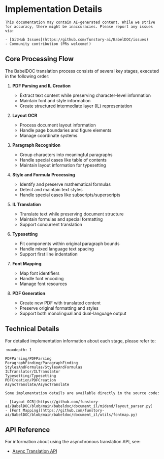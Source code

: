 # Implementation Details

```{note}
This documentation may contain AI-generated content. While we strive for accuracy, there might be inaccuracies. Please report any issues via:

- [GitHub Issues](https://github.com/funstory-ai/BabelDOC/issues)
- Community contribution (PRs welcome!)
```

## Core Processing Flow

The BabelDOC translation process consists of several key stages, executed in the following order:

1. **PDF Parsing and IL Creation**
   - Extract text content while preserving character-level information
   - Maintain font and style information
   - Create structured intermediate layer (IL) representation

2. **Layout OCR**
   - Process document layout information
   - Handle page boundaries and figure elements
   - Manage coordinate systems

3. **Paragraph Recognition**
   - Group characters into meaningful paragraphs
   - Handle special cases like table of contents
   - Maintain layout information for typesetting

4. **Style and Formula Processing**
   - Identify and preserve mathematical formulas
   - Detect and maintain text styles
   - Handle special cases like subscripts/superscripts

5. **IL Translation**
   - Translate text while preserving document structure
   - Maintain formulas and special formatting
   - Support concurrent translation

6. **Typesetting**
   - Fit components within original paragraph bounds
   - Handle mixed language text spacing
   - Support first line indentation

7. **Font Mapping**
   - Map font identifiers
   - Handle font encoding
   - Manage font resources

8. **PDF Generation**
   - Create new PDF with translated content
   - Preserve original formatting and styles
   - Support both monolingual and dual-language output

## Technical Details

For detailed implementation information about each stage, please refer to:

```{toctree}
:maxdepth: 1

PDFParsing/PDFParsing
ParagraphFinding/ParagraphFinding
StylesAndFormulas/StylesAndFormulas
ILTranslator/ILTranslator
Typesetting/Typesetting
PDFCreation/PDFCreation
AsyncTranslate/AsyncTranslate
```

```{note}
Some implementation details are available directly in the source code:

- [Layout OCR](https://github.com/funstory-ai/BabelDOC/blob/main/babeldoc/document_il/midend/layout_parser.py)
- [Font Mapping](https://github.com/funstory-ai/BabelDOC/blob/main/babeldoc/document_il/utils/fontmap.py)
```

## API Reference

For information about using the asynchronous translation API, see:

- [Async Translation API](AsyncTranslate/AsyncTranslate.md)
